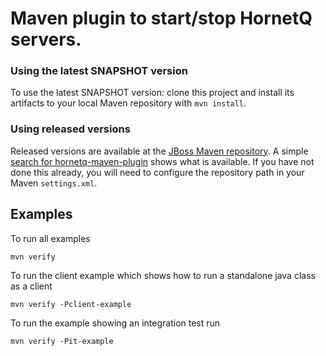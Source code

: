 # Maven plugin to start/stop HornetQ servers.

### Using the latest SNAPSHOT version

To use the latest SNAPSHOT version: clone this project and install its artifacts to your local Maven repository with `mvn install`.

### Using released versions

Released versions are available at the [JBoss Maven repository]. A simple [search for hornetq-maven-plugin] shows what is available. If you have not done this already, you will need to configure the repository path in your Maven `settings.xml`.

[search for hornetq-maven-plugin]: https://repository.jboss.org/nexus/index.html#nexus-search;quick~hornetq-maven-plugin
[JBoss Maven repository]: https://repository.jboss.org/nexus/index.html

## Examples

To run all examples

```mvn verify```

To run the client example which shows how to run a standalone java class as a client

```mvn verify -Pclient-example```

To run the example showing an integration test run

```mvn verify -Pit-example```

